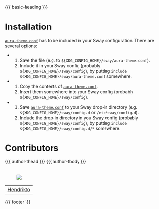 {{{ basic-heading }}}

# Installation
[`aura-theme.conf`](aura-theme.conf) has to be included in your Sway configuration. There are several options:

* 1. Save the file (e.g. to `${XDG_CONFIG_HOME}/sway/aura-theme.conf`).
  2. Include it in your Sway config (probably `${XDG_CONFIG_HOME}/sway/config`), by putting `include ${XDG_CONFIG_HOME}/sway/aura-theme.conf` somewhere.
* 1. Copy the contents of [`aura-theme.conf`](aura-theme.conf).
  2. Insert them somewhere into your Sway config (probably `${XDG_CONFIG_HOME}/sway/config`).
* 1. Save [`aura-theme.conf`](aura-theme.conf) to your Sway drop-in directory (e.g. `${XDG_CONFIG_HOME}/sway/config.d` or `/etc/sway/config.d`).
  2. Include the drop-in directory in you Sway config (probably `${XDG_CONFIG_HOME}/sway/config`), by putting `include ${XDG_CONFIG_HOME}/sway/config.d/*` somewhere.

# Contributors
<table>
  <thead>
    <tr>
      <td valign="bottom"><p align="center">
        <a href="https://github.com/Hendrikto">
          <img src="https://github.com/Hendrikto.png?size=100" align="center" />
        </a>
      </p></td>
      {{{ author-thead }}}
    </tr>
  </thead>

  <tbody>
    <tr>
      <td><a href="https://github.com/Hendrikto">Hendrikto</a></td>
      {{{ author-tbody }}}
    </tr>
  </tbody>
</table>

{{{ footer }}}
